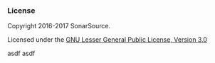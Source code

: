 ### License

Copyright 2016-2017 SonarSource.

Licensed under the [GNU Lesser General Public License, Version 3.0](http://www.gnu.org/licenses/lgpl.txt)

asdf
asdf
